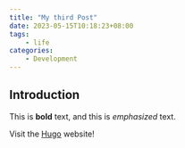 ```yaml
---
title: "My third Post"
date: 2023-05-15T10:18:23+08:00
tags: 
    - life
categories:
    - Development
---
```


## Introduction

This is **bold** text, and this is *emphasized* text.

Visit the [Hugo](https://gohugo.io) website!

